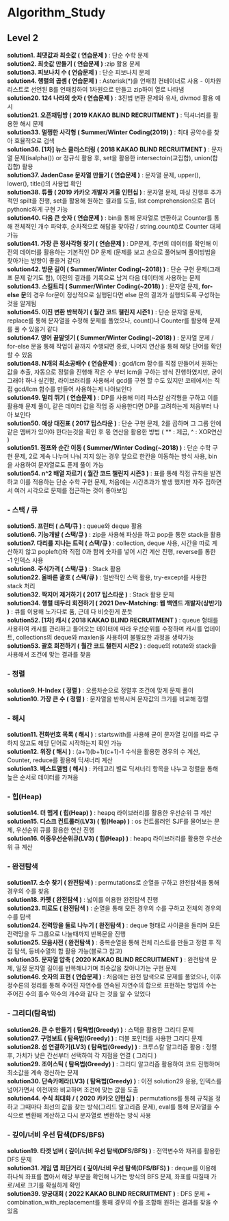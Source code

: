 # Algorithm_Study

## Level 2  
**solution1. 최댓값과 최솟값 ( 연습문제 )** : 단순 수학 문제  
**solution2. 최솟값 만들기 ( 연습문제 )** :zip 활용 문제  
**solution3. 피보나치 수 ( 연습문제 )** : 단순 피보나치 문제  
**solution4. 행렬의 곱셈 ( 연습문제 )** : Asterisk(*)을 언패킹 컨테이너로 사용 - 이차원 리스트로 선언된 B를 언패킹하여 1차원으로 만들고 zip하여 열로 나타냄  
**solution20.  124 나라의 숫자 ( 연습문제 )** : 3진법 변환 문제와 유사, divmod 활용 예시  
**solution21. 오픈채팅방 ( 2019 KAKAO BLIND RECRUITMENT )** : 딕셔너리를 활용한 해시 문제  
**solution33. 멀쩡한 사각형 ( Summer/Winter Coding(2019) )** : 최대 공약수를 찾아 효율적으로 검색  
**solution36. [1차] 뉴스 클러스터링 ( 2018 KAKAO BLIND RECRUITMENT )** : 문자열 문제(isalpha()) or 정규식 활용 후, set을 활용한 intersectoin(교집합), union(합집합) 활용  
**solution37. JadenCase 문자열 만들기 ( 연습문제 )** : 문자열 문제, upper(), lower(), title()의 사용법 확인  
**solution38. 튜플 ( 2019 카카오 개발자 겨울 인턴십 )** : 문자열 문제, 파싱 진행후 추가적인 spilt을 진행, set을 활용해 원하는 결과를 도출, list comprehension으로 좀더 pythonic하게 구현 가능   
**solution40. 다음 큰 숫자 ( 연습문제 )** : bin을 통해 문자열로 변환하고 Counter를 통해 전체적인 개수 파악후, 순차적으로 해답을 찾아감 / string.count()로 Counter 대체 가능  
**solution41. 가장 큰 정사각형 찾기 ( 연습문제 )** : DP문제, 주변의 데이터를 확인해 이전의 데이터를 활용하는 기본적인 DP 문제 (문제를 보고 손으로 풀어보며 풀이방법을 찾아가는 방향이 좋을거 같다)  
**solution42. 방문 길이 ( Summer/Winter Coding(~2018) )** : 단순 구현 문제(그래프 문제 같기도 함), 이전의 결과를 기록으로 남겨 다음 데이터에 사용하는 문제  
**solution43. 스킬트리 ( Summer/Winter Coding(~2018) )** : 문자열 문제, **for-else 문**의 경우 for문이 정상적으로 실행된다면 else 문의 결과가 실행되도록 구성하는 것을 알게됨  
**solution45. 이진 변환 반복하기 ( 월간 코드 챌린지 시즌1 )** : 단순 문자열 문제, replace를 통해 문자열을 수정해 문제를 풀었으나, count()나 Counter를 활용해 문제를 풀 수 있을거 같다  
**solution47. 영어 끝말잇기 ( Summer/Winter Coding(~2018) )** : 문자열 문제 / for-else 문을 통해 작업이 끝까지 수행되면 종료, 나머지 연산을 통해 해당 단어를 확인 할 수 있음  
**solution48. N개의 최소공배수 ( 연습문제 )** : gcd/lcm 함수를 직접 만들어서 원하는 값을 추출, 자동으로 정렬을 진행해 작은 수 부터 lcm을 구하는 방식 진행하였지만, 굳이 그래야 하나 싶긴함, 라이브러리를 사용해서 gcd를 구현 할 수도 있지만 코테에서는 직접 gcd/lcm 함수를 만들어 사용하는게 나아보인다  
**solution49. 멀리 뛰기 ( 연습문제 )** : DP를 사용해 미리 파스칼 삼각형을 구하고 이를 활용해 문제 풀이, 같은 데이터 값을 작업 중 사용한다면 DP를 고려하는게 처음부터 나아 보인다  
**solution50. 예상 대진표 ( 2017 팁스타운 )** : 단순 구현 문제, 2를 곱하며 그 그룹 안에 같은 멤버가 있어야 한다는것을 확인 후 몫 연산을 활용한 방법 ( ** : 제곱, ^ : XOR연산 )  
**solution51. 점프와 순간 이동 ( Summer/Winter Coding(~2018) )** : 단순 수학 구현 문제, 2로 계속 나누며 나눠 지지 않는 경우 앞으로 한칸을 이동하는 방식 사용, bin을 사용하여 문자열로도 푼제 풀이 가능  
**solution54. n^2 배열 자르기 ( 월간 코드 챌린지 시즌3 )** : 표를 통해 직접 규칙을 발견하고 이를 적용하는 단순 수학 구현 문제, 처음에는 시간초과가 발생 했지만 자주 접하면서 여러 시각으로 문제를 접근하는 것이 좋아보임  
  
### - 스택 / 큐  
**solution5. 프린터 ( 스택/큐 )** : queue와 deque 활용  
**solution6. 기능개발 ( 스택/큐 )** : zip을 사용해 파싱을 하고 pop을 통한 stack을 활용  
**solution7. 다리를 지나는 트럭 ( 스택/큐 )** : collection, deque 사용, 시간을 따로 계산하지 않고 popleft()와 직접 0과 함께 숫자를 넣어 시간 계산 진행, reverse를 통한 -1 인덱스 사용  
**solution8. 주식가격 ( 스택/큐 )** : Stack 활용  
**solution22. 올바른 괄호 ( 스택/큐 )** : 일반적인 스택 활용, try-except를 사용한 stack 처리   
**solution32. 짝지어 제거하기 ( 2017 팁스타운 )** : Stack 활용 문제  
**solution34. 행렬 테두리 회전하기 ( 2021 Dev-Matching: 웹 백엔드 개발자(상반기) )** : 큐를 이용해 노가다로 품, 근데 다 비슷한게 푼듯  
**solution52. [1차] 캐시 ( 2018 KAKAO BLIND RECRUITMENT )** : queue 형태를 사용하여 캐시를 관리하고 들어오는 데이터에 따라 우선순위를 수정하며 캐시를 업데이트, collections의 deque와 maxlen을 사용하여 불필요한 과정을 생략가능  
**solution53.  괄호 회전하기 ( 월간 코드 챌린지 시즌2 )** : deque의 rotate와 stack을 사용해서 조건에 맞는 결과를 찾음  
  
### - 정렬  
**solution9. H-Index ( 정렬 )** : 오름차순으로 정렬후 조건에 맞게 문제 풀이  
**solution10. 가장 큰 수 ( 정렬 )** : 문자열을 반복시켜 문자값의 크기를 비교해 정렬  
  
### - 해시  
**solution11. 전화번호 목록 ( 해시 )** : startswith를 사용해 굳이 문자열 길이를 따로 구하지 않고도 해당 단어로 시작하는지 확인 가능  
**solution12. 위장 ( 해시 )** : (a+1)(b+1)(c+1)-1 수식을 활용한 경우의 수 계산, Counter, reduce를 활용해 딕셔너리 계산  
**solution13. 베스트앨범 ( 해시 )** : 카테고리 별로 딕셔너리 항목을 나누고 정렬을 통해 높은 순서로 데이터를 가져옴 
  
### - 힙(Heap)   
**solution14. 더 맵게 ( 힙(Heap) )** : heapq 라이브러리를 활용한 우선순위 큐 계산  
**solution15. 디스크 컨트롤러(LV3) ( 힙(Heap) )** : os 컨트롤러인 SJF를 물어보는 문제, 우선순위 큐를 활용한 연산 진행  
**solution16. 이중우선순위큐(LV3) ( 힙(Heap) )** : heapq 라이브러리를 활용한 우선순위 큐 계산  
  
### - 완전탐색  
**solution17. 소수 찾기 ( 완전탐색 )** : permutations로 순열을 구하고 완전탐색을 통해 경우의 수를 찾음  
**solution18. 카펫 ( 완전탐색 )** : 넓이를 이용한 완전탐색 진행  
**solution23. 피로도 ( 완전탐색 )** : 순열을 통해 모든 경우의 수를 구하고 전체의 경우의 수를 탐색  
**solution24. 전력망을 둘로 나누기 ( 완전탐색 )** : deque 형태로 사이클을 돌리며 모든 전력망을 두 그룹으로 나눌때까지 반복문을 진행  
**solution25. 모음사전 ( 완전탐색 )** : 중복순열을 통해 전체 리스트를 만들고 정렬 후 직접 탐색, 등비수열의 합 활용 가능(블로그 참고)  
**solution35. 문자열 압축 ( 2020 KAKAO BLIND RECRUITMENT )** : 완전탐색 문제, 일정 문자열 길이를 반복해나가며 최솟값을 찾아나가는 구현 문제  
**solution46. 숫자의 표현 ( 연습문제 )** : 처음에는 완전 탐색으로 문제를 풀었으나, 이후 정수론의 정리를 통해 주어진 자연수를 연속된 자연수의 합으로 표현하는 방법의 수는 주어진 수의 홀수 약수의 개수와 같다 는 것을 알 수 있었다  
  
### - 그리디(탐욕법)  
**solution26. 큰 수 만들기 ( 탐욕법(Greedy) )** : 스택을 활용한 그리디 문제  
**solution27. 구명보트 ( 탐욕법(Greedy) )** : 더블 포인터를 사용한 그리디 문제  
**solution28. 섬 연결하기(LV3) ( 탐욕법(Greedy) )** : 크루스칼 알고리즘 활용 : 정렬 후, 가치가 낮은 간선부터 선택하여 각 지점을 연결 ( 그리디 )  
**solution29. 조이스틱 ( 탐욕법(Greedy) )** : 그리디 알고리즘 활용하여 코드 진행하며 최소값을 계속 갱신하는 문제   
**solution30. 단속카메라(LV3) ( 탐욕법(Greedy) )** : 이전 solution29 응용, 인덱스를 넘어가면서 이전꺼와 비교하며 조건에 맞는 값을 도출  
**solution44. 수식 최대화 / ( 2020 카카오 인턴십 )** : permutations를 통해 규칙을 정하고 그때마다 최선의 값을 찾는 방식(그리드 알고리즘 문제), eval를 통해 문자열을 수식으로 변환해 계산하고 다시 문자열로 변환하는 방식 사용  

### - 깊이/너비 우선 탐색(DFS/BFS)  
**solution19. 타겟 넘버 ( 깊이/너비 우선 탐색(DFS/BFS) )** : 전역변수와 재귀를 활용한 DFS 문제  
**solution31. 게임 맵 최단거리 ( 깊이/너비 우선 탐색(DFS/BFS) )** : deque를 이용해 하나씩 좌표를 뽑아서 해당 부분을 확인해 나가는 방식의 BFS 문제, 좌표를 따질때 가로/세로 크기를 확실하게 확인  
**solution39. 양궁대회 ( 2022 KAKAO BLIND RECRUITMENT )** : DFS 문제 + combination_with_replacement를 통해 경우의 수를 조합해 원하는 결과를 찾을 수 있음  
